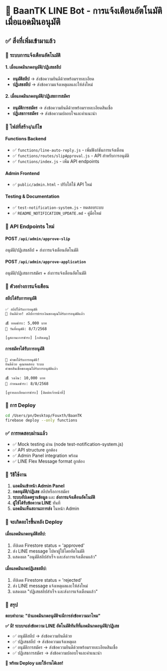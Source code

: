 # 🎉 BaanTK LINE Bot - การแจ้งเตือนอัตโนมัติเมื่อแอดมินอนุมัติ

## ✅ สิ่งที่เพิ่มเข้ามาแล้ว

### 🔔 ระบบการแจ้งเตือนอัตโนมัติ

#### 1. เมื่อแอดมินกดอนุมัติ/ปฏิเสธสลีป
- **อนุมัติสลีป** → ส่งข้อความยินดีด้วยพร้อมรายละเอียด
- **ปฏิเสธสลีป** → ส่งข้อความแจ้งเหตุผลและให้ส่งใหม่

#### 2. เมื่อแอดมินกดอนุมัติ/ปฏิเสธการสมัคร
- **อนุมัติการสมัคร** → ส่งข้อความยินดีด้วยพร้อมรายละเอียดสินเชื่อ
- **ปฏิเสธการสมัคร** → ส่งข้อความปลอบใจและคำแนะนำ

### 📁 ไฟล์ที่สร้าง/แก้ไข

#### Functions Backend
- ✅ `functions/line-auto-reply.js` - เพิ่มฟังก์ชันการแจ้งเตือน
- ✅ `functions/routes/slipApproval.js` - API สำหรับการอนุมัติ
- ✅ `functions/index.js` - เพิ่ม API endpoints

#### Admin Frontend  
- ✅ `public/admin.html` - ปรับให้ใช้ API ใหม่

#### Testing & Documentation
- ✅ `test-notification-system.js` - ทดสอบระบบ
- ✅ `README_NOTIFICATION_UPDATE.md` - คู่มือใหม่

### 🔧 API Endpoints ใหม่

#### POST `/api/admin/approve-slip`
อนุมัติ/ปฏิเสธสลีป + ส่งการแจ้งเตือนอัตโนมัติ

#### POST `/api/admin/approve-application`  
อนุมัติ/ปฏิเสธการสมัคร + ส่งการแจ้งเตือนอัตโนมัติ

### 📱 ตัวอย่างการแจ้งเตือน

#### สลีปได้รับการอนุมัติ
```
✅ สลีปได้รับการอนุมัติ
🎉 ยินดีด้วย! สลีปการชำระเงินของคุณได้รับการอนุมัติแล้ว

💰 ยอดชำระ: 5,000 บาท  
📅 วันที่อนุมัติ: 8/7/2568

[ดูสถานะการชำระ] [กลับเมนู]
```

#### การสมัครได้รับการอนุมัติ
```
🎉 คำขอได้รับการอนุมัติ!
ยินดีด้วย คุณทดสอบ ระบบ
คำขอสินเชื่อของคุณได้รับการอนุมัติแล้ว

💰 วงเงิน: 10,000 บาท
📅 กำหนดชำระ: 8/8/2568

[ดูรายละเอียดการชำระ] [ติดต่อเจ้าหน้าที่]
```

### 🚀 การ Deploy

```bash
cd /Users/pn/Desktop/Fouxth/BaanTK
firebase deploy --only functions
```

### ✅ การทดสอบผ่านแล้ว

- ✅ Mock testing ผ่าน (node test-notification-system.js)
- ✅ API structure ถูกต้อง
- ✅ Admin Panel integration พร้อม
- ✅ LINE Flex Message format ถูกต้อง

### 🎯 วิธีใช้งาน

1. **แอดมินเข้าหน้า Admin Panel**
2. **กดอนุมัติ/ปฏิเสธ** สลีปหรือการสมัคร
3. **ระบบอัปเดตฐานข้อมูล** และ **ส่งการแจ้งเตือนอัตโนมัติ**
4. **ผู้ใช้ได้รับข้อความ LINE** ทันที
5. **แอดมินเห็นสถานะการส่ง** ในหน้า Admin

### 🔮 จะเกิดอะไรขึ้นหลัง Deploy

#### เมื่อแอดมินกดอนุมัติสลีป:
1. อัปเดต Firestore status = 'approved' 
2. ส่ง LINE message ไปหาผู้ใช้โดยอัตโนมัติ
3. แสดงผล "อนุมัติสลิปสำเร็จ และส่งการแจ้งเตือนแล้ว"

#### เมื่อแอดมินกดปฏิเสธสลีป:
1. อัปเดต Firestore status = 'rejected'
2. ส่ง LINE message แจ้งเหตุผลและให้ส่งใหม่
3. แสดงผล "ปฏิเสธสลิปสำเร็จ และส่งการแจ้งเตือนแล้ว"

### 🎊 สรุป

**ตอบคำถาม: "ถ้าแอดมินกดอนุมัติจะมีการส่งข้อความมาไหม"**

**✅ มี! ระบบจะส่งข้อความ LINE อัตโนมัติทันทีที่แอดมินกดอนุมัติ/ปฏิเสธ**

- ✅ อนุมัติสลีป → ส่งข้อความยินดีด้วย
- ✅ ปฏิเสธสลีป → ส่งข้อความแจ้งเหตุผล  
- ✅ อนุมัติการสมัคร → ส่งข้อความยินดีด้วยพร้อมรายละเอียดสินเชื่อ
- ✅ ปฏิเสธการสมัคร → ส่งข้อความปลอบใจและคำแนะนำ

**🚀 พร้อม Deploy และใช้งานได้เลย!**

